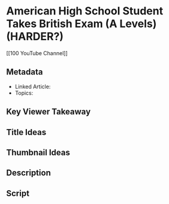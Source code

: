 # American High School Student Takes British Exam (A Levels) (HARDER?)

[[100 YouTube Channel]]

## Metadata
- Linked Article: 
- Topics: 

## Key Viewer Takeaway

## Title Ideas

## Thumbnail Ideas

## Description

## Script